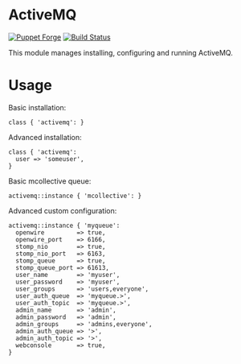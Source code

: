 # ActiveMQ

[![Puppet Forge](http://img.shields.io/puppetforge/v/jbussdieker/activemq.svg)](https://forge.puppetlabs.com/jbussdieker/activemq)
[![Build Status](https://travis-ci.org/jbussdieker/puppet-activemq.png?branch=master)](https://travis-ci.org/jbussdieker/puppet-activemq)

This module manages installing, configuring and running ActiveMQ.

# Usage

Basic installation:

```puppet
class { 'activemq': }
```

Advanced installation:

```puppet
class { 'activemq':
  user => 'someuser',
}
```

Basic mcollective queue:

```puppet
activemq::instance { 'mcollective': }
```

Advanced custom configuration:

```puppet
activemq::instance { 'myqueue':
  openwire         => true,
  openwire_port    => 6166,
  stomp_nio        => true,
  stomp_nio_port   => 6163,
  stomp_queue      => true,
  stomp_queue_port => 61613,
  user_name        => 'myuser',
  user_password    => 'myuser',
  user_groups      => 'users,everyone',
  user_auth_queue  => 'myqueue.>',
  user_auth_topic  => 'myqueue.>',
  admin_name       => 'admin',
  admin_password   => 'admin',
  admin_groups     => 'admins,everyone',
  admin_auth_queue => '>',
  admin_auth_topic => '>',
  webconsole       => true,
}
```
